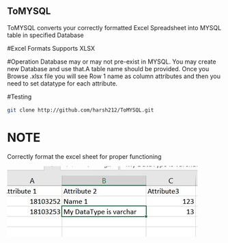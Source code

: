 ## ToMYSQL
ToMYSQL converts your correctly formatted Excel Spreadsheet into MYSQL table in specified Database

#Excel Formats
Supports XLSX

#Operation 
Database may or may not pre-exist in MYSQL. You may create new Database and use that.A table name should be provided.
Once you Browse .xlsx file you will see Row 1 name as column attributes and then you need to set datatype for each attribute.

#Testing
```sh
git clone http://github.com/harsh212/ToMYSQL.git
```
# NOTE
Correctly format the excel sheet for proper functioning

![alt text](https://github.com/harsh212/ToMYSQL/blob/master/capture.jpg?raw=true)

